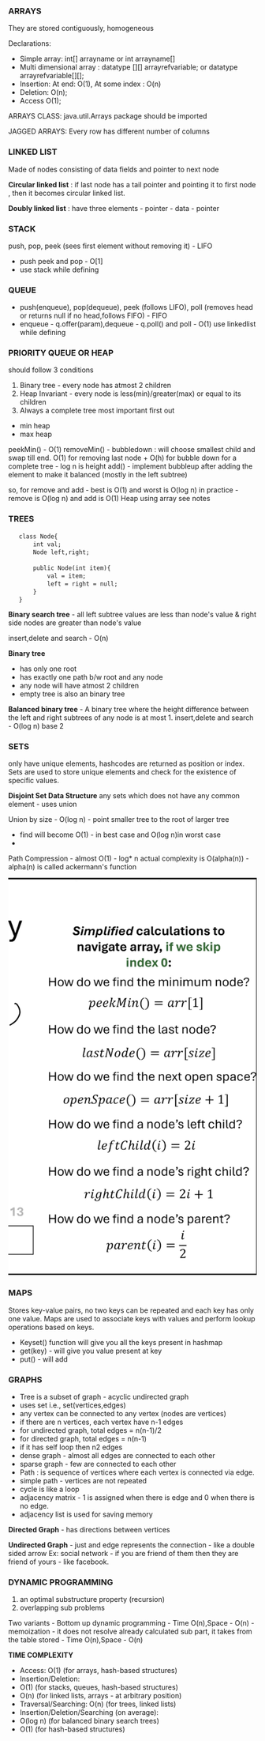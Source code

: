 ### ARRAYS 

They are stored contiguously, homogeneous

Declarations: 
- Simple array: int[] arrayname or int arrayname[]
- Multi dimensional array : datatype [][] arrayrefvariable; or datatype arrayrefvariable[][];
- Insertion: At end: O(1), At some index : O(n)
- Deletion: O(n);
- Access O(1);

ARRAYS CLASS:
    java.util.Arrays package should be imported

JAGGED ARRAYS:
    Every row has different number of columns



### LINKED LIST

Made of nodes consisting of data fields and pointer to next node

**Circular linked list** : if last node has a tail pointer and pointing it to first node , then it becomes circular linked list.

**Doubly linked list** : have three elements - pointer - data - pointer          

### STACK
push, pop, peek (sees first element without removing it) - LIFO

- push peek and pop - O[1]
- use stack while defining

### QUEUE

- push(enqueue), pop(dequeue), peek (follows LIFO), poll (removes head or returns null if no head,follows FIFO) - FIFO   
- enqueue - q.offer(param),dequeue - q.poll() and poll - O(1)
use linkedlist while defining

### PRIORITY QUEUE OR HEAP
should follow 3 conditions
  1. Binary tree - every node has atmost 2 children
  2. Heap Invariant - every node is less(min)/greater(max) or equal to its children
  3. Always a complete tree
most important first out
- min heap 
- max heap 

peekMin() - O(1)
removeMin() - bubbledown : will choose smallest child and swap till end.  O(1) for removing last node + O(h) for bubble down
for a complete tree - log n is height
add() - implement bubbleup after adding the element to make it balanced (mostly in the left subtree)

so, for remove and add - best is O(1) and worst is O(log n)
in practice - remove is O(log n) and add is O(1)
Heap using array 
see notes

### TREES 
 
 ```
    class Node{
        int val;
        Node left,right;

        public Node(int item){
            val = item;
            left = right = null;
        }
    }
 ```
**Binary search tree** - all left subtree values are less than node's value & right side nodes are greater than node's value

insert,delete and search - O(n) 

**Binary tree**
- has only one root
- has exactly one path b/w root and any node
- any node will have atmost 2 children
- empty tree is also an binary tree

**Balanced binary tree** -  A binary tree where the height difference between the left and right subtrees of any node is at most 1.
insert,delete and search - O(log n) base 2

### SETS 
only have unique elements, hashcodes are returned as position or index. Sets are used to store unique elements and check for the existence of specific values.

**Disjoint Set Data Structure**
any sets which does not have any common element - uses union

Union by size - O(log n) - point smaller tree to the root of larger tree 
- find will become O(1) - in best case and O(log n)in worst case
- 

Path Compression - almost O(1) - log* n
actual complexity is O(alpha(n)) - alpha(n) is called ackermann's function

![Alt text](<Simplified calculations to.png>)
### MAPS 

Stores key-value pairs, no two keys can be repeated and each key has only one value. Maps are used to associate keys with values and perform lookup operations based on keys.

- Keyset() function will give you all the keys present in hashmap 
- get(key) - will give you value present at key
- put() - will add

### GRAPHS
- Tree is a subset of graph - acyclic undirected graph
- uses set i.e., set(vertices,edges)
- any vertex can be connected to any vertex (nodes are vertices)
- if there are n vertices, each vertex have n-1 edges
- for undirected graph, total edges = n(n-1)/2
- for directed graph, total edges = n(n-1)
- if it has self loop then n2 edges 
- dense graph - almost all edges are connected to each other
- sparse graph - few are connected to each other
- Path : is sequence of vertices where each vertex is connected via edge.
- simple path - vertices are not repeated
- cycle is like a loop
- adjacency matrix - 1 is assigned when there is edge and 0 when there is no edge.
- adjacency list is used for saving memory

**Directed Graph** - has directions between vertices

**Undirected Graph** - just and edge represents the connection - like a double sided arrow
Ex: social network - if you are friend of them then they are friend of yours - like facebook.

### DYNAMIC PROGRAMMING

1. an optimal substructure property (recursion)
2. overlapping sub problems

Two variants
    - Bottom up dynamic programming - Time O(n),Space - O(n)
    - memoization - it does not resolve already calculated sub part, it takes from the table stored - Time O(n),Space - O(n)

**TIME COMPLEXITY**
- Access: O(1) (for arrays, hash-based structures)
- Insertion/Deletion:
- O(1) (for stacks, queues, hash-based structures)
- O(n) (for linked lists, arrays - at arbitrary position)
- Traversal/Searching: O(n) (for trees, linked lists)
- Insertion/Deletion/Searching (on average):
- O(log n) (for balanced binary search trees)
- O(1) (for hash-based structures) 